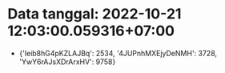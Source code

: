 # Data tanggal: 2022-10-21 12:03:00.059316+07:00

* {'Ieib8hG4pKZLAJBq': 2534, '4JUPnhMXEjyDeNMH': 3728, 'YwY6rAJsXDrArxHV': 9758}
